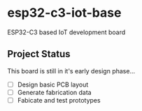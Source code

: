 # esp32-c3-iot-base

ESP32-C3 based IoT development board

## Project Status

This board is still in it's early design phase...

- [ ] Design basic PCB layout
- [ ] Generate fabrication data
- [ ] Fabicate and test prototypes
